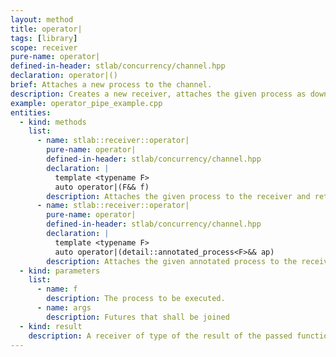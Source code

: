 ```yaml
---
layout: method
title: operator|
tags: [library]
scope: receiver
pure-name: operator|
defined-in-header: stlab/concurrency/channel.hpp 
declaration: operator|()
brief: Attaches a new process to the channel.
description: Creates a new receiver, attaches the given process as downstream to it and returns this new receiver. The new receiver inherits the executor from its upstream receiver if not an alternative executor is attached. In case that `T` of `receiver<T>` is a move only type, repeated calls of this operator overwrite the previous attached downstream channel.
example: operator_pipe_example.cpp
entities:
  - kind: methods
    list:
      - name: stlab::receiver::operator|
        pure-name: operator|
        defined-in-header: stlab/concurrency/channel.hpp 
        declaration: |
          template <typename F> 
          auto operator|(F&& f)
        description: Attaches the given process to the receiver and returns a new receiver. It can either be a function object with a single parameter or a process that has an `await()` and a `yield()` method. L-value processes can be attached when they are wrapped within `std::reference_wrapper`.
      - name: stlab::receiver::operator|
        pure-name: operator|
        defined-in-header: stlab/concurrency/channel.hpp 
        declaration: |
          template <typename F>
          auto operator|(detail::annotated_process<F>&& ap)
        description: Attaches the given annotated process to the receiver and returns a new receiver. It can either be a function object with a single parameter or a process that follows this signature. An `annotated_process` should not be explicitly instantiated but it gets implicitly created as soon as one combines a function object with an `operator&` and an `executor` or a `buffer_size` or both. L-value processes can be attached when they are wrapped within `std::reference_wrapper`.
  - kind: parameters
    list:
      - name: f
        description: The process to be executed.
      - name: args
        description: Futures that shall be joined
  - kind: result
    description: A receiver of type of the result of the passed function object
---
```

